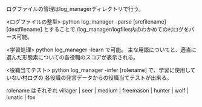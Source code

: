 
ログファイルの管理はlog_managerディレクトリで行う。

<ログファイルの整型>
python log_manager -parse [srcfilename] [destfilename]
とすることで./log_manager/logfiles内のわかめての村ログをパース可能。

<学習処理>
python log_manager -learn で可能。
主な用語についてと、適当に選んだ形態素についての各役職のスコアが表示される。

<役職当てテスト>
python log_manager -infer [rolename] で、学習に使用していない村ログの
各役職の発言データからの役職当てテストが出来る。

rolename はそれぞれ villager | seer | medium | freemason | hunter | wolf | lunatic | fox

 
